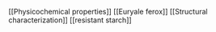 [[Physicochemical properties]]
[[Euryale ferox]]
[[Structural characterization]]
[[resistant starch]]
